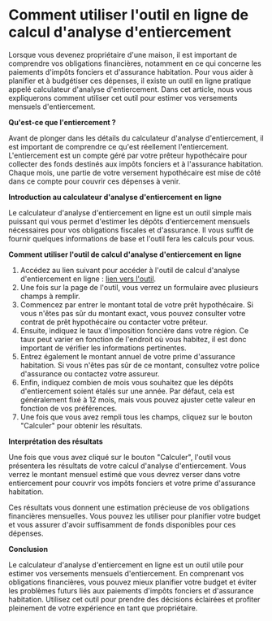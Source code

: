 Comment utiliser l'outil en ligne de calcul d'analyse d'entiercement
====================================================================

Lorsque vous devenez propriétaire d'une maison, il est important de comprendre vos obligations financières, notamment en ce qui concerne les paiements d'impôts fonciers et d'assurance habitation. Pour vous aider à planifier et à budgétiser ces dépenses, il existe un outil en ligne pratique appelé calculateur d'analyse d'entiercement. Dans cet article, nous vous expliquerons comment utiliser cet outil pour estimer vos versements mensuels d'entiercement.

**Qu'est-ce que l'entiercement ?**

Avant de plonger dans les détails du calculateur d'analyse d'entiercement, il est important de comprendre ce qu'est réellement l'entiercement. L'entiercement est un compte géré par votre prêteur hypothécaire pour collecter des fonds destinés aux impôts fonciers et à l'assurance habitation. Chaque mois, une partie de votre versement hypothécaire est mise de côté dans ce compte pour couvrir ces dépenses à venir.

**Introduction au calculateur d'analyse d'entiercement en ligne**

Le calculateur d'analyse d'entiercement en ligne est un outil simple mais puissant qui vous permet d'estimer les dépôts d'entiercement mensuels nécessaires pour vos obligations fiscales et d'assurance. Il vous suffit de fournir quelques informations de base et l'outil fera les calculs pour vous.

**Comment utiliser l'outil de calcul d'analyse d'entiercement en ligne**

1. Accédez au lien suivant pour accéder à l'outil de calcul d'analyse d'entiercement en ligne : [lien vers l'outil](https://www.onlinecalculatorsfree.com/fr/financial/escrow-calculator.html).
2. Une fois sur la page de l'outil, vous verrez un formulaire avec plusieurs champs à remplir.
3. Commencez par entrer le montant total de votre prêt hypothécaire. Si vous n'êtes pas sûr du montant exact, vous pouvez consulter votre contrat de prêt hypothécaire ou contacter votre prêteur.
4. Ensuite, indiquez le taux d'imposition foncière dans votre région. Ce taux peut varier en fonction de l'endroit où vous habitez, il est donc important de vérifier les informations pertinentes.
5. Entrez également le montant annuel de votre prime d'assurance habitation. Si vous n'êtes pas sûr de ce montant, consultez votre police d'assurance ou contactez votre assureur.
6. Enfin, indiquez combien de mois vous souhaitez que les dépôts d'entiercement soient étalés sur une année. Par défaut, cela est généralement fixé à 12 mois, mais vous pouvez ajuster cette valeur en fonction de vos préférences.
7. Une fois que vous avez rempli tous les champs, cliquez sur le bouton "Calculer" pour obtenir les résultats.

**Interprétation des résultats**

Une fois que vous avez cliqué sur le bouton "Calculer", l'outil vous présentera les résultats de votre calcul d'analyse d'entiercement. Vous verrez le montant mensuel estimé que vous devrez verser dans votre entiercement pour couvrir vos impôts fonciers et votre prime d'assurance habitation.

Ces résultats vous donnent une estimation précieuse de vos obligations financières mensuelles. Vous pouvez les utiliser pour planifier votre budget et vous assurer d'avoir suffisamment de fonds disponibles pour ces dépenses.

**Conclusion**

Le calculateur d'analyse d'entiercement en ligne est un outil utile pour estimer vos versements mensuels d'entiercement. En comprenant vos obligations financières, vous pouvez mieux planifier votre budget et éviter les problèmes futurs liés aux paiements d'impôts fonciers et d'assurance habitation. Utilisez cet outil pour prendre des décisions éclairées et profiter pleinement de votre expérience en tant que propriétaire.
